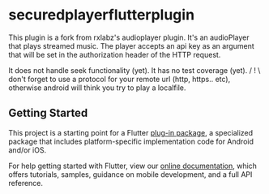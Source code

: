 # securedplayerflutterplugin

This plugin is a fork from rxlabz's audioplayer plugin.
It's an audioPlayer that plays streamed music. The player accepts an api key as an argument
that will be set in the authorization header of the HTTP request.

It does not handle seek functionality (yet).
It has no test coverage (yet).
/ ! \ don't forget to use a protocol for your remote url (http, https.. etc),
otherwise android will think you try to play a localfile.

## Getting Started

This project is a starting point for a Flutter
[plug-in package](https://flutter.dev/developing-packages/),
a specialized package that includes platform-specific implementation code for
Android and/or iOS.

For help getting started with Flutter, view our 
[online documentation](https://flutter.dev/docs), which offers tutorials, 
samples, guidance on mobile development, and a full API reference.
